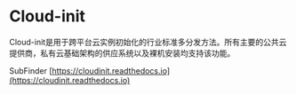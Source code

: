 # Cloud-init

Cloud-init是用于跨平台云实例初始化的行业标准多分发方法。所有主要的公共云提供商，私有云基础架构的供应系统以及裸机安装均支持该功能。

SubFinder [https://cloudinit.readthedocs.io](https://cloudinit.readthedocs.io)
